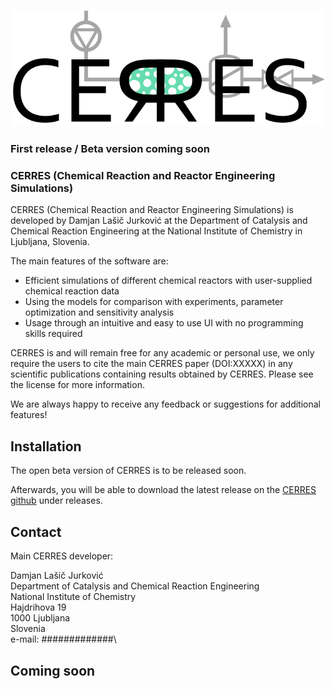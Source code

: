 <p align="center">
  <img src="https://raw.githubusercontent.com/DamjanLasicJurkovic/CERRES_public/master/CERRES_logo_webpage.png" alt="CERRES logo image">
</p>

<link rel="shortcut icon" type="image/ico" href="favicon.ico">

### First release / Beta version coming soon

### CERRES (Chemical Reaction and Reactor Engineering Simulations)

CERRES (Chemical Reaction and Reactor Engineering Simulations) is developed by Damjan Lašič Jurković at the Department of Catalysis and Chemical Reaction Engineering at the National Institute of Chemistry in Ljubljana, Slovenia.

The main features of the software are:
- Efficient simulations of different chemical reactors with user-supplied chemical reaction data
- Using the models for comparison with experiments, parameter optimization and sensitivity analysis
- Usage through an intuitive and easy to use UI with no programming skills required

CERRES is and will remain free for any academic or personal use, we only require the users to cite the main CERRES paper (DOI:XXXXX) in any scientific publications containing results obtained by CERRES. Please see the license for more information.

We are always happy to receive any feedback or suggestions for additional features!

## Installation
The open beta version of CERRES is to be released soon.

Afterwards, you will be able to download the latest release on the [CERRES github](https://github.com/DamjanLasicJurkovic/CERRES_public) under releases.

## Contact
Main CERRES developer:

Damjan Lašič Jurković\
Department of Catalysis and Chemical Reaction Engineering\
National Institute of Chemistry\
Hajdrihova 19\
1000 Ljubljana\
Slovenia\
e-mail: #############\


## Coming soon
